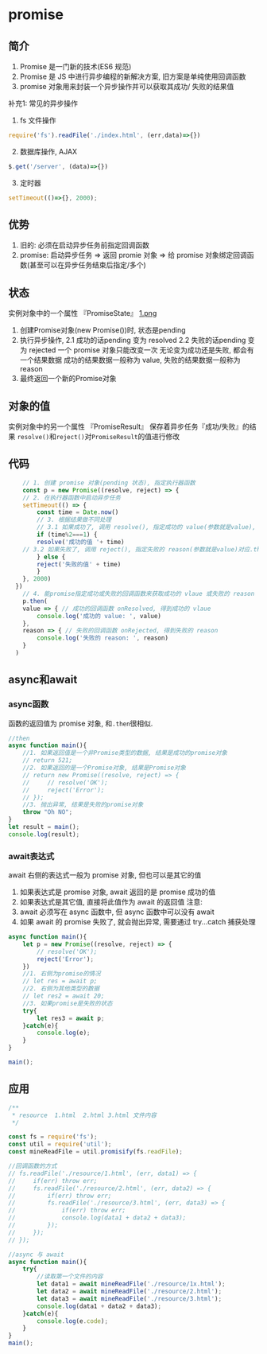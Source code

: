 # promise


## 简介
1. Promise 是一门新的技术(ES6 规范) 
2. Promise 是 JS 中进行异步编程的新解决方案, 旧方案是单纯使用回调函数
3.  promise 对象用来封装一个异步操作并可以获取其成功/
失败的结果值

补充1: 常见的异步操作
1. fs 文件操作
```js
require('fs').readFile('./index.html', (err,data)=>{})
```
2. 数据库操作, AJAX 
```js
$.get('/server', (data)=>{})
```
3. 定时器 
```js
setTimeout(()=>{}, 2000);
```

## 优势

1. 旧的:  必须在启动异步任务前指定回调函数
2. promise:  启动异步任务  =>  返回 promie 对象  =>  给 promise 对象绑定回调函
数(甚至可以在异步任务结束后指定/多个) 


## 状态
实例对象中的一个属性 『PromiseState』
[1.png](1.png)
1. 创建Promise对象(new Promise())时, 状态是pending
2. 执行异步操作, 
2.1 成功的话pending 变为 resolved 
2.2 失败的话pending 变为 rejected 
一个 promise 对象只能改变一次 
无论变为成功还是失败,  都会有一个结果数据 成功的结果数据一般称为 value,  失败的结果数据一般称为 reason 
3. 最终返回一个新的Promise对象

## 对象的值
实例对象中的另一个属性 『PromiseResult』
保存着异步任务『成功/失败』的结果
`resolve()`和`reject()`对`PromiseResult`的值进行修改

## 代码
```js
    // 1. 创建 promise 对象(pending 状态), 指定执行器函数 
    const p = new Promise((resolve, reject) => { 
    // 2. 在执行器函数中启动异步任务 
    setTimeout(() => { 
        const time = Date.now() 
        // 3. 根据结果做不同处理 
        // 3.1 如果成功了, 调用 resolve(), 指定成功的 value(参数就是value), 对应.then方法的第一个参数, 变为 resolved 状态 
        if (time%2===1) { 
        resolve('成功的值 '+ time) 
    // 3.2 如果失败了, 调用 reject(), 指定失败的 reason(参数就是value)对应.then方法的第二个参数, 变为rejected 状态 
        } else { 
        reject('失败的值' + time) 
        } 
    }, 2000) 
  }) 
    // 4. 能promise指定成功或失败的回调函数来获取成功的 vlaue 或失败的 reason 
    p.then( 
    value => { // 成功的回调函数 onResolved, 得到成功的 vlaue 
        console.log('成功的 value: ', value) 
    }, 
    reason => { // 失败的回调函数 onRejected, 得到失败的 reason 
        console.log('失败的 reason: ', reason) 
    } 
  ) 
```



## async和await

### async函数
函数的返回值为 promise 对象, 和`.then`很相似.

```js
//then
async function main(){
    //1. 如果返回值是一个非Promise类型的数据, 结果是成功的promise对象
    // return 521;
    //2. 如果返回的是一个Promise对象, 结果是Promise对象
    // return new Promise((resolve, reject) => {
    //     // resolve('OK');
    //     reject('Error');
    // });
    //3. 抛出异常, 结果是失败的promise对象
    throw "Oh NO";
}
let result = main();
console.log(result);
```


### await表达式
await 右侧的表达式一般为 promise 对象,  但也可以是其它的值 
1. 如果表达式是 promise 对象, await 返回的是 promise 成功的值
2. 如果表达式是其它值,  直接将此值作为 await 的返回值 
注意:
1. await 必须写在 async 函数中,  但 async 函数中可以没有 await 
2. 如果 await 的 promise 失败了,  就会抛出异常,  需要通过 try...catch 捕获处理 


```js
async function main(){
    let p = new Promise((resolve, reject) => {
        // resolve('OK');
        reject('Error');
    })
    //1. 右侧为promise的情况
    // let res = await p;
    //2. 右侧为其他类型的数据
    // let res2 = await 20;
    //3. 如果promise是失败的状态
    try{
        let res3 = await p;
    }catch(e){
        console.log(e);
    }
}

main();
```


## 应用
```js
/**
 * resource  1.html  2.html 3.html 文件内容
 */

const fs = require('fs');
const util = require('util');
const mineReadFile = util.promisify(fs.readFile);

//回调函数的方式
// fs.readFile('./resource/1.html', (err, data1) => {
//     if(err) throw err;
//     fs.readFile('./resource/2.html', (err, data2) => {
//         if(err) throw err;
//         fs.readFile('./resource/3.html', (err, data3) => {
//             if(err) throw err;
//             console.log(data1 + data2 + data3);
//         });
//     });
// });

//async 与 await
async function main(){
    try{
        //读取第一个文件的内容
        let data1 = await mineReadFile('./resource/1x.html');
        let data2 = await mineReadFile('./resource/2.html');
        let data3 = await mineReadFile('./resource/3.html');
        console.log(data1 + data2 + data3);
    }catch(e){
        console.log(e.code);
    }
}
main();
```